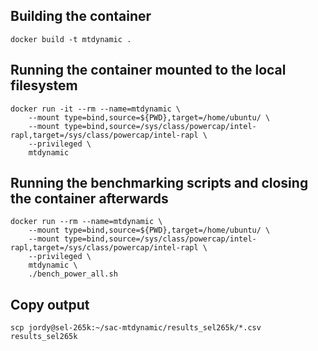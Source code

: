 ## Building the container

```
docker build -t mtdynamic .
```

## Running the container mounted to the local filesystem

```
docker run -it --rm --name=mtdynamic \
    --mount type=bind,source=${PWD},target=/home/ubuntu/ \
    --mount type=bind,source=/sys/class/powercap/intel-rapl,target=/sys/class/powercap/intel-rapl \
    --privileged \
    mtdynamic
```

## Running the benchmarking scripts and closing the container afterwards

```
docker run --rm --name=mtdynamic \
    --mount type=bind,source=${PWD},target=/home/ubuntu/ \
    --mount type=bind,source=/sys/class/powercap/intel-rapl,target=/sys/class/powercap/intel-rapl \
    --privileged \
    mtdynamic \
    ./bench_power_all.sh
```

## Copy output

```
scp jordy@sel-265k:~/sac-mtdynamic/results_sel265k/*.csv results_sel265k
```

